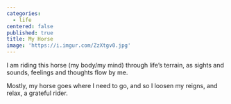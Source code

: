 ```yaml
---
categories:
  - life
centered: false
published: true
title: My Horse
image: 'https://i.imgur.com/ZzXtgv0.jpg'
---
```

I am riding this horse
(my body/my mind)
through life’s terrain,
as sights and sounds,
feelings and thoughts
flow by me.

Mostly, my horse 
goes where I need to go,
and so I loosen my reigns,
and relax, a grateful rider.
